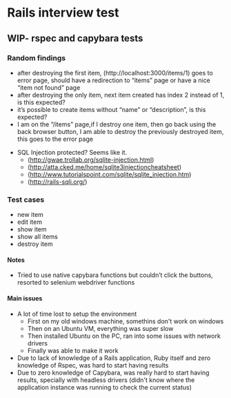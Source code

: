 # Rails interview test

## WIP- rspec and capybara tests ###

### Random findings
- after destroying the first item, (http://localhost:3000/items/1) goes to error page, should have a redirection to “items” page or have a nice “item not found” page
- after destroying the only item, next item created has index 2 instead of 1, is this expected?
- it’s possible to create items without “name” or “description”, is this expected?
- I am on the “/items” page,if I destroy one item, then go back using the back browser button, I am able to destroy the previously destroyed item, this goes to the error page
* SQL Injection protected? Seems like it. 
	* (http://gwae.trollab.org/sqlite-injection.html)
	* (http://atta.cked.me/home/sqlite3injectioncheatsheet)
	* (http://www.tutorialspoint.com/sqlite/sqlite_injection.htm)
	* (http://rails-sqli.org/)

### Test cases
* new item
* edit item
* show item
* show all items
* destroy item

#### Notes
* Tried to use native capybara functions but couldn’t click the buttons, resorted to selenium webdriver functions

#### Main issues
* A lot of time lost to setup the environment
	* First on my old windows machine, somethins don't work on windows
	* Then on an Ubuntu VM, everything was super slow
	* Then installed Ubuntu on the PC, ran into some issues with network drivers
	* Finally was able to make it work
* Due to lack of knowledge of a Rails application, Ruby itself and zero knowledge of Rspec, was hard to start having results
* Due to zero knowledge of Capybara, was really hard to start having results, specially with headless drivers (didn't know where the application instance was running to check the current status)

